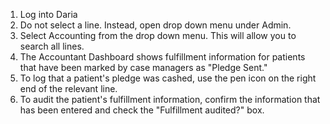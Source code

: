 1. Log into Daria
2. Do not select a line. Instead, open drop down menu under Admin. 
3. Select Accounting from the drop down menu. This will allow you to search all lines. 
4. The Accountant Dashboard shows fulfillment information for patients that have been marked by case managers as "Pledge Sent." 
5. To log that a patient's pledge was cashed, use the pen icon on the right end of the relevant line.
6. To audit the patient's fulfillment information, confirm the information that has been entered and check the "Fulfillment audited?" box. 
